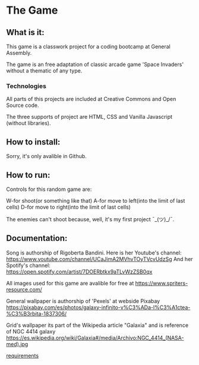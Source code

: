 # The Game

## What is it:

This game is a classwork project for a coding bootcamp at General Assembly.

The game is an free adaptation of classic arcade game 'Space Invaders' without a thematic of any type.

### Technologies

All parts of this projects are included at Creative Commons and Open Source code.

The three supports of project are HTML, CSS and Vanilla Javascript (without libraries).

## How to install:

Sorry, it's only avalible in Github.

## How to run:

Controls for this random game are:

W-for shoot(or something like that)
A-for move to left(into the limit of last cells)
D-for move to right(into the limit of last cells)

The enemies can't shoot because, well, it's my first project ¯\_(ツ)\_/¯.

## Documentation:

Song is authorship of Rigoberta Bandini.
Here is her Youtube's channel: https://www.youtube.com/channel/UCaJimA2MVhvTOyTVcvUdzSg
And her Spotify's channel: https://open.spotify.com/artist/7DOERbtkx9aTLvWzZSB0qx

All images used for this game are avalible for free at https://www.spriters-resource.com/

General wallpaper is authorship of 'Pexels' at webside Pixabay https://pixabay.com/es/photos/galaxy-infinito-v%C3%ADa-l%C3%A1ctea-%C3%B3rbita-1837306/

Grid's wallpaper its part of the Wikipedia article "Galaxia" and is reference of NGC 4414 galaxy https://es.wikipedia.org/wiki/Galaxia#/media/Archivo:NGC_4414_(NASA-med).jpg

[requirements](./docs/readme.md)
